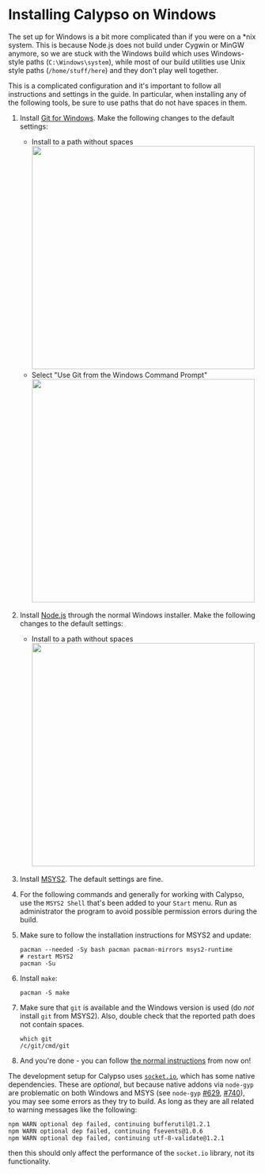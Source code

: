 # Installing Calypso on Windows

The set up for Windows is a bit more complicated than if you were on a \*nix
system. This is because Node.js does not build under Cygwin or MinGW anymore,
so we are stuck with the Windows build which uses Windows-style paths
(`C:\Windows\system`), while most of our build utilities use Unix style paths
(`/home/stuff/here`) and they don't play well together.

This is a complicated configuration and it's important to follow all
instructions and settings in the guide.  In particular, when installing any of
the following tools, be sure to use paths that do not have spaces in them.

1. Install [Git for Windows](https://git-scm.com/download/win).  Make the
   following changes to the default settings:
   - Install to a path without spaces<br>
     <img width="450" src="https://cloud.githubusercontent.com/assets/227022/12865564/5094f920-cc75-11e5-9230-67c17fbaaa69.png">
   - Select "Use Git from the Windows Command Prompt"<br>
     <img width="450" src="https://cloud.githubusercontent.com/assets/227022/12865563/509471ee-cc75-11e5-91ac-68496802029f.png">

2. Install [Node.js](https://nodejs.org/en/download/) through the normal
   Windows installer.  Make the following changes to the default settings:
   - Install to a path without spaces<br>
     <img width="450" src="https://cloud.githubusercontent.com/assets/227022/12865565/50953368-cc75-11e5-9b77-5ecd78f1d005.png">

3. Install [MSYS2](https://msys2.github.io/).  The default settings are fine.

4. For the following commands and generally for working with Calypso, use the
   `MSYS2 Shell` that's been added to your `Start` menu. Run as administrator the program to avoid possible permission errors during the build.

5. Make sure to follow the installation instructions for MSYS2 and update:
    ```
    pacman --needed -Sy bash pacman pacman-mirrors msys2-runtime
    # restart MSYS2
    pacman -Su
    ```

6. Install `make`:
    ```
    pacman -S make
    ```

7. Make sure that `git` is available and the Windows version is used (do *not*
   install `git` from MSYS2).  Also, double check that the reported path does
   not contain spaces.
    ```
    which git
	/c/git/cmd/git
    ```

8. And you're done - you can follow
   [the normal instructions](https://github.com/Automattic/wp-calypso/blob/master/docs/install.md#installing-and-running)
   from now on!

The development setup for Calypso uses
[`socket.io`](https://github.com/socketio/socket.io),
which has some native dependencies.  These are *optional*, but because native
addons via `node-gyp` are problematic on both Windows and MSYS (see `node-gyp`
[#629](https://github.com/nodejs/node-gyp/issues/629),
[#740](https://github.com/nodejs/node-gyp/issues/740)),
you may see some errors as they try to build.  As long as they are all related
to warning messages like the following:

```
npm WARN optional dep failed, continuing bufferutil@1.2.1
npm WARN optional dep failed, continuing fsevents@1.0.6
npm WARN optional dep failed, continuing utf-8-validate@1.2.1
```

then this should only affect the performance of the `socket.io` library, not
its functionality.
